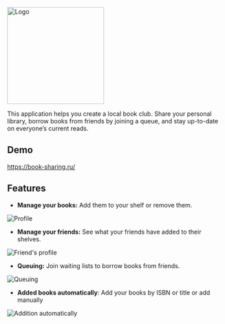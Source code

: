 <img alt="Logo" src="https://storage.yandexcloud.net/bs-logos/Logo-Large.png" width="225">

This application helps you create a local book club. Share your personal library, borrow books from friends by joining a queue, and stay up-to-date on everyone’s current reads.

## Demo

https://book-sharing.ru/

## Features

* **Manage your books:** Add them to your shelf or remove them.

![Profile](https://github.com/user-attachments/assets/9d76090b-00e8-407c-a8ab-d6bf183324d8)


*   **Manage your friends:** See what your friends have added to their shelves.

![Friend's profile](https://github.com/user-attachments/assets/ecf9d400-238d-42cc-ad40-3712c373fd85)


*   **Queuing:** Join waiting lists to borrow books from friends.

![Queuing](https://github.com/user-attachments/assets/d6c98e6e-1457-4806-b7b7-3934c78aa655)


*   **Added books automatically**: Add your books by ISBN or title or add manually

![Addition automatically](https://github.com/user-attachments/assets/22cd3fba-5ab0-4bba-9bd1-b09d98a0e690)


